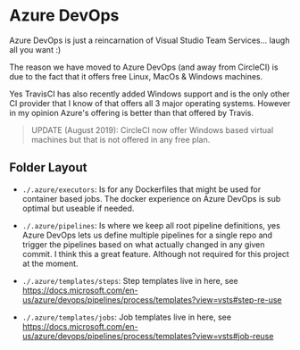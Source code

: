 # Azure DevOps

Azure DevOps is just a reincarnation of Visual Studio Team Services...
laugh all you want :)

The reason we have moved to Azure DevOps (and away from CircleCI) is due to the
fact that it offers free Linux, MacOs & Windows machines.

Yes TravisCI has also recently added Windows support and is the only other CI
provider that I know of that offers all 3 major operating systems. However in
my opinion Azure's offering is better than that offered by Travis.

> UPDATE (August 2019): CircleCI now offer Windows based virtual machines
> but that is not offered in any free plan.

## Folder Layout

- `./.azure/executors`:
  Is for any Dockerfiles that might be used for container based jobs.
  The docker experience on Azure DevOps is sub optimal but useable if needed.

- `./.azure/pipelines`:
  Is where we keep all root pipeline definitions, yes Azure DevOps lets us
  define multiple pipelines for a single repo and trigger the pipelines based
  on what actually changed in any given commit. I think this a great feature.
  Although not required for this project at the moment.

- `./.azure/templates/steps`:
  Step templates live in here, see https://docs.microsoft.com/en-us/azure/devops/pipelines/process/templates?view=vsts#step-re-use

- `./.azure/templates/jobs`:
  Job templates live in here, see https://docs.microsoft.com/en-us/azure/devops/pipelines/process/templates?view=vsts#job-reuse
